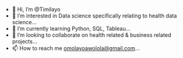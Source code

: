 - 👋 Hi, I’m @Timilayo
- 👀 I’m interested in Data science specifically relating to health data science...
- 🌱 I’m currently learning Python, SQL, Tableau...
- 💞️ I’m looking to collaborate on health related & business related projects...
- 📫 How to reach me omolayoawolola@gmail.com...

<!---
Timilayo/Timilayo is a ✨ special ✨ repository because its `README.md` (this file) appears on your GitHub profile.
You can click the Preview link to take a look at your changes.
--->
